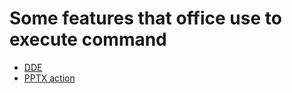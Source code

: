 Some features that office use to execute command
===

- [DDE](DDE.md)
- [PPTX action](PPTX_action.md)
